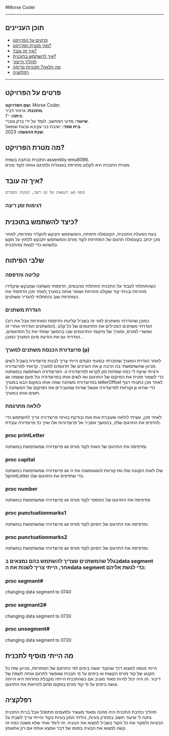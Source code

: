 

#Morse Coder
  ***
  ## תוכן העניינים
  - [פרטים על הפרויקט](#פרטים)
  - [מהי מטרת הפרויקט?](#מטרה)
  - [איך זה עובד?](#איך)
  - [איך להשתמש בתוכנית?](#שימוש)
  - [תהליך הייצור](#הפקה)
  - [מה הלאה? תוכניות קדימה](#תוכניות)
  - [רפלקציה](#רפלקציה)
  ***
  <a name="פרטים"></a>
  ## פרטים על הפרויקט
 **שם הפרויקט**:
  Morse Coder.<br/>
  **מתכנת:** גרוהר דביר.<br/>
  **כיתה:** י'1.<br/>
  **שיעור:** מדעי המחשב. לומד על ידי ברק צוברי.<br/>
  **בית ספר:** ישיבת בני עקיבא גבעת שמואל.<br/>
  **שנת ההגשה:** 2023.<br/>
  
  <a name="מטרה"></a>
  ## מה מטרת הפרויקט?
התכנית נכתבה בשפת assembly emu8086.  
מטרת התכנית היא לקלוט מחרוזת באנגלית ולתרגם אותה לקוד מורס
  <a name="איך"></a>
  ## איך זה עובד?
  `הוסף כאן דוגמאות של זמן ריצה, תמונות והסברים`
  ### דגימות זמן ריצה
   
  
  
  <a name="שימוש"></a>
  ## כיצד להשתמש בתוכנית?
  בעת הפעלת התוכנית, הקונסולה תיפתח, והמשתמש יתבקש להקליד מחרוזת, לאחר מכן יכתב בקונסולה תרגום של המחרוזת לקוד מורס והמשתמש יתבקש ללחוץ על מקש כלשהוא כדי לצאת מהתכנית.  
  <a name="הפקה"></a>
  ## שלבי הפיתוח
  ### קליטה והדפסה
כשהתחלתי לעבוד על התכנית התחלתי מהבסיס, הדפסתי משתנה שמבקש שיקלידו מחרוזת ובניתי קוד שקולט מחרוזת   ושומר אותה במערך,לאחר מכן הדפסתי את המחרוזת שוב והתחלתי להגדיר משתנים.
### הגדרת משתנים
(כמובן שהגדרתי משתנים לפני זה בשביל קליטת והדפסת
המחרוזת אבל את רוב המשתנים הגדרתי  אחרי זה).
הגדרתי משתנים המכילים את התרגומים של כל קלט אפשרי למורס, ומערך של מיקומי התרגומים שבו בהמשך שמתי את כל התרגומים, הגדרתי גם את הודעת סיום המערך כמובן .
### פרוצדורת הכנסת משתנים למערך (p)
לאחר הגדרת המערך שהזכרתי בסעיף הקודם הייתי צריך לבנות פרוצדורה בשביל לשים את הערכים של תרגומים למערך. קראתי לפרוצדורה p מכיוון שהשתמשתי בה הרבה ורציתי שיקח לי כמה שפחות זמן לקרוא לפרוצדורה זו. 
הפרוצדורה השתמשה במשתנה ax כדי לשמור זמנית את המיקום של התרגום ואז לשים אותו בפרוצדורה וכל פעם ששמה בפרוצדורה משתנה שמה אותו במקום הבא במערך letterOffset לאחר מכן כתבתי רצף של שורות שמעבירים את המיקום של המשתנה לax וקוראת לפרוצדורה p כדי שהיא תשים אותו במערך.
### לולאה מתרגמת
לאחר מכן, עשיתי לולאה שעוברת אות אות ובודקת באיזה פרוצדורה צריך להשתמש כדי להדפיס את התרגום שלה,     בהמשך אסביר אל פרוצדורות אלו ואיך כל פרוצדורה עובדת.
### proc printLetter
פרוצדורה שמשתמשת במשתנה ax ומדפיסה את התרגום של האות לקוד מורס
### proc capital
פרוצדורה שמשתמשת במשתנה ax ומשנה את הascii שלו לאות הקטנה שלו ואז קוראת לprintLetter כדי שתדפיס את התרגום שלו.
### proc number
פרוצדורה שמשתמשת במשתנה ax ומדפיסה את התרגום של המספר לקוד מורס
### proc punctuationmarks1
פרוצדורה שמשתמשת במשתנה ax ומדפיסה את התרגום של הסימן לקוד מורס.

### proc punctuationmarks2
פרוצדורה שמשתמשת במשתנה ax ומדפיסה את התרגום של הסימן לקוד מורס. 
### בגלל שהמשתנים שצריך להשתמש בהם נמצאים בdata segment  אחר, הייתי צריך לשנות את הdata segment  כדי לגשת אליהם:

### proc segmant#
changing data segment to 0740
### proc segmant2#
changing data segment to 0730
### proc unsegment#
changing data segment to 0720


  <a name="תכניות"></a>
 
## מה הייתי מוסיף לתכנית
הייתי מנסה למצוא דרך שהקוד יעשה ביפים לפי התרגום של המחרוזת, מכיוון שזה כל הקטע של קוד מורס הקשות או ביפים על פי תבנית שאפשר לתרגם אותה לשפה של דיבור. זה היה יכול להיות מאוד מגניב אם כשהתכנית הייתה מקבלת מחרוזת היא הייתה עושה ביפים על פי קוד מורס במקום סתם להראות את התרגום.
  
  
  <a name="רפלקציה"></a>
  ## רפלקציה 
תהליך כתיבת התכנית היה מהנה ומאוד מעשיר ולפעמים מתסכל אבל
  בניית התכנית נתנה לי שיעור חשוב בפתרון בעיות, גיליתי המון בעיות בקוד והייתי צריך לשבת על הבעיות ולסקור את כל הקוד בשביל למצוא את הבעיה. זה לימד אותי שלא משנה כמה זה קשה למצוא את הבעיה בסופו של דבר
אמצא אותה אם רק אתאמץ.
